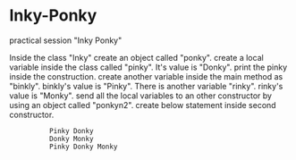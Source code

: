 # Inky-Ponky
practical session "Inky Ponky"

Inside the class "Inky" create an object called "ponky". create a local variable inside the class called "pinky".  It's value is "Donky". print the pinky inside the construction. create another variable inside the main method as "binkly". binkly's value is "Pinky". There is another variable "rinky".  rinky's value is "Monky".  send all the local variables to an other constructor by using an object  called "ponkyn2". create below statement inside second constructor. 

              Pinky Donky
              Donky Monky
              Pinky Donky Monky

